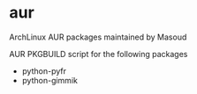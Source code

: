 aur
===

ArchLinux AUR packages maintained by Masoud

AUR PKGBUILD script for the following packages

* python-pyfr
* python-gimmik


